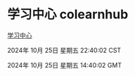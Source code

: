 # 学习中心 colearnhub
[学习中心](http://219.139.199.238:56308/colearnhub/)

2024年 10月 25日 星期五 22:40:02 CST

2024年 10月 25日 星期五 14:40:02 GMT
